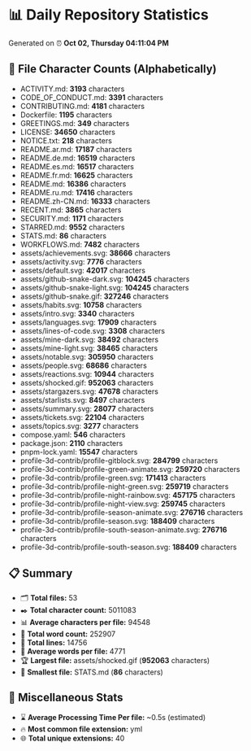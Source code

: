 # 📊 Daily Repository Statistics
Generated on ⏰ **Oct 02, Thursday 04:11:04 PM**

## 📂 File Character Counts (Alphabetically)
- ACTIVITY.md: **3193** characters
- CODE_OF_CONDUCT.md: **3391** characters
- CONTRIBUTING.md: **4181** characters
- Dockerfile: **1195** characters
- GREETINGS.md: **349** characters
- LICENSE: **34650** characters
- NOTICE.txt: **218** characters
- README.ar.md: **17187** characters
- README.de.md: **16519** characters
- README.es.md: **16517** characters
- README.fr.md: **16625** characters
- README.md: **16386** characters
- README.ru.md: **17416** characters
- README.zh-CN.md: **16333** characters
- RECENT.md: **3865** characters
- SECURITY.md: **1171** characters
- STARRED.md: **9552** characters
- STATS.md: **86** characters
- WORKFLOWS.md: **7482** characters
- assets/achievements.svg: **38666** characters
- assets/activity.svg: **7776** characters
- assets/default.svg: **42017** characters
- assets/github-snake-dark.svg: **104245** characters
- assets/github-snake-light.svg: **104245** characters
- assets/github-snake.gif: **327246** characters
- assets/habits.svg: **10758** characters
- assets/intro.svg: **3340** characters
- assets/languages.svg: **17909** characters
- assets/lines-of-code.svg: **3308** characters
- assets/mine-dark.svg: **38492** characters
- assets/mine-light.svg: **38465** characters
- assets/notable.svg: **305950** characters
- assets/people.svg: **68686** characters
- assets/reactions.svg: **10944** characters
- assets/shocked.gif: **952063** characters
- assets/stargazers.svg: **47678** characters
- assets/starlists.svg: **8497** characters
- assets/summary.svg: **28077** characters
- assets/tickets.svg: **22104** characters
- assets/topics.svg: **3277** characters
- compose.yaml: **546** characters
- package.json: **2110** characters
- pnpm-lock.yaml: **15547** characters
- profile-3d-contrib/profile-gitblock.svg: **284799** characters
- profile-3d-contrib/profile-green-animate.svg: **259720** characters
- profile-3d-contrib/profile-green.svg: **171413** characters
- profile-3d-contrib/profile-night-green.svg: **259719** characters
- profile-3d-contrib/profile-night-rainbow.svg: **457175** characters
- profile-3d-contrib/profile-night-view.svg: **259745** characters
- profile-3d-contrib/profile-season-animate.svg: **276716** characters
- profile-3d-contrib/profile-season.svg: **188409** characters
- profile-3d-contrib/profile-south-season-animate.svg: **276716** characters
- profile-3d-contrib/profile-south-season.svg: **188409** characters

## 📋 Summary
- 🗂️ **Total files:** 53
- ✒️ **Total character count:** 5011083
- 📊 **Average characters per file:** 94548
- 📝 **Total word count:** 252907
- 🧾 **Total lines:** 14756
- 📐 **Average words per file:** 4771
- 🏆 **Largest file:** assets/shocked.gif (**952063** characters)
- 🥉 **Smallest file:** STATS.md (**86** characters)

## 🌟 Miscellaneous Stats
- ⌛ **Average Processing Time Per file:** ~0.5s (estimated)
- 🔥 **Most common file extension:** yml
- 🌐 **Total unique extensions:** 40
